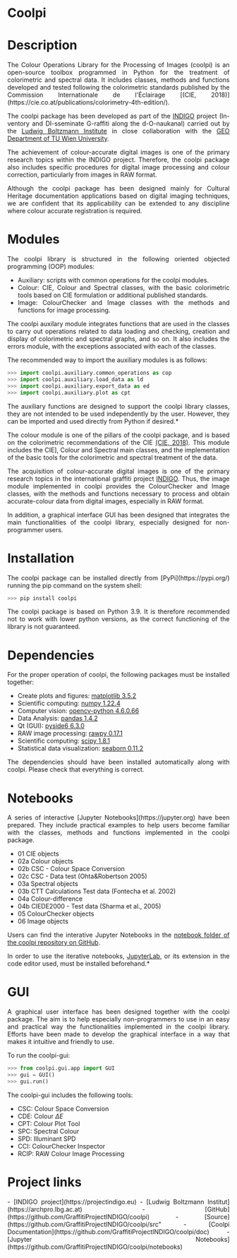 # Coolpi

# Description

<div style="text-align: justify">
The Colour Operations Library for the Processing of Images (coolpi) is an open-source toolbox programmed in Python for the treatment of colorimetric
and spectral data. It includes classes, methods and functions developed and tested following the colorimetric standards 
published by the Commission Internationale de l'Éclairage [(CIE, 2018)](https://cie.co.at/publications/colorimetry-4th-edition/).

The coolpi package has been developed as part of the [INDIGO](https://projectindigo.eu/) project (In-ventory and 
DI-sseminate G-raffiti along the d-O-naukanal) carried out by the [Ludwig Boltzmann Institute](https://archpro.lbg.ac.at/) 
in close collaboration with the [GEO Department of TU Wien University](https://www.geo.tuwien.ac.at/).

The achievement of colour-accurate digital images is one of the primary research topics within the INDIGO project. 
Therefore, the coolpi package also includes specific procedures for digital image processing and colour correction, 
particularly from images in RAW format. 

Although the coolpi package has been designed mainly for Cultural Heritage documentation applications based on digital 
imaging techniques, we are confident that its applicability can be extended to any discipline where colour accurate 
registration is required.

</div>

# Modules

<div style="text-align: justify">

The coolpi library is structured in the following oriented objected programming (OOP) modules:

- Auxiliary: scripts with common operations for the coolpi modules.
- Colour: CIE, Colour and Spectral classes, with the basic colorimetric tools based on CIE formulation or additional published standards.
- Image: ColourChecker and Image classes with the methods and functions for image processing.

The coolpi auxilary module integrates functions that are used in the classes to carry out operations related to data loading and checking,
creation and display of colorimetric and spectral graphs, and so on. It also includes the errors module, with the exceptions associated with each of the classes. 

</div>

The recommended way to import the auxiliary modules is as follows:

~~~~~~~~~~~~~~~~~~~~~~~~~~~~~~~~~~~~~~~~~~~~~~~~~~~~~~~~~~ Python 
>>> import coolpi.auxiliary.common_operations as cop
>>> import coolpi.auxiliary.load_data as ld
>>> import coolpi.auxiliary.export_data as ed
>>> import coolpi.auxiliary.plot as cpt
~~~~~~~~~~~~~~~~~~~~~~~~~~~~~~~~~~~~~~~~~~~~~~~~~~~~~~~~~~

 <div style="text-align: justify">

The auxiliary functions are designed to support the coolpi library classes, they are not intended to be used independently by the user. 
However, they can be imported and used directly from Python if desired.*

The colour module is one of the pillars of the coolpi package, and is based on the colorimetric recommendations 
of the CIE [(CIE, 2018)](https://cie.co.at/publications/colorimetry-4th-edition/). This module includes the CIE], Colour and 
Spectral main classes, and the implementation of the basic tools for the colorimetric and spectral treatment of the data.

The acquisition of colour-accurate digital images is one of the primary research topics in the international graffiti project [INDIGO](https://projectindigo.eu/). 
Thus, the image module implemented in coolpi provides the ColourChecker and Image classes, with the methods and functions necessary 
to process and obtain accurate-colour data from digital images, especially in RAW format.

In addition, a graphical interface GUI has been designed that integrates the main functionalities of the coolpi library, 
especially designed for non-programmer users. 

</div>

# Installation

<div style="text-align: justify">
The coolpi package can be installed directly from [PyPi](https://pypi.org/) running the pip command 
on the system shell:</div>

~~~~~~~~~~~~~~~~~~~~~~~~~~~~~~~~~~~~~~~~~~~~~~~~~~~~~~~~~~ Python 
>>> pip install coolpi
~~~~~~~~~~~~~~~~~~~~~~~~~~~~~~~~~~~~~~~~~~~~~~~~~~~~~~~~~~

<div style="text-align: justify">
The coolpi package is based on Python 3.9. It is therefore recommended not to work  with lower python versions, 
as the correct functioning of the library is not guaranteed.</div>


# Dependencies

<div style="text-align: justify">
For the proper operation of coolpi, the following packages must be installed together:

- Create plots and figures: [matplotlib 3.5.2](https://matplotlib.org/stable/index.html) 
- Scientific computing: [numpy 1.22.4](https://numpy.org/doc/1.22/reference/index.html)
- Computer vision: [opencv-python 4.6.0.66](https://pypi.org/project/opencv-python/)
- Data Analysis: [pandas 1.4.2](https://pandas.pydata.org/pandas-docs/version/1.4/index.html)
- Qt (GUI): [pyside6 6.3.0](https://pypi.org/project/PySide6/)
- RAW image processing: [rawpy 0.17.1](https://pypi.org/project/rawpy/)
- Scientific computing: [scipy 1.8.1](https://docs.scipy.org/doc/scipy/reference/index.html#scipy-api)
- Statistical data visualization: [seaborn 0.11.2](https://seaborn.pydata.org/tutorial.html)

The dependencies should have been installed automatically along with coolpi. Please check that everything is correct.

</div>

# Notebooks

<div style="text-align: justify">
A series of interactive [Jupyter Notebooks](https://jupyter.org) have been prepared. They include practical examples 
to help users become familiar with the classes, methods and functions implemented in the coolpi package. 

- 01 CIE objects
- 02a Colour objects
- 02b CSC - Colour Space Conversion
- 02c CSC - Data test (Ohta&Robertson 2005)
- 03a Spectral objects
- 03b CTT Calculations Test data (Fontecha et al. 2002)
- 04a Colour-difference
- 04b CIEDE2000 - Test data (Sharma et al., 2005)
- 05 ColourChecker objects
- 06 Image objects

Users can find the interative Jupyter Notebooks in the [notebook folder of the coolpi repository on GitHub]().

In order to use the iterative notebooks, [JupyterLab](https://jupyter.org/install), or its extension in the code editor used, 
must be installed beforehand.*

</div>

# GUI

<div style="text-align: justify">
A graphical user interface has been designed together with the coolpi package. The aim is to help especially non-programmers to use 
in an easy and practical way the functionalities implemented in the coolpi library. Efforts have been made to develop the graphical 
interface in a way that makes it intuitive and friendly to use. 

To run the coolpi-gui:</div>

~~~~~~~~~~~~~~~~~~~~~~~~~~~~~~~~~~~~~~~~~~~~~~~~~~~~~~~~~~ Python 
>>> from coolpi.gui.app import GUI
>>> gui = GUI()
>>> gui.run()
~~~~~~~~~~~~~~~~~~~~~~~~~~~~~~~~~~~~~~~~~~~~~~~~~~~~~~~~~~

<div style="text-align: justify">
The coolpi-gui includes the following tools:

- CSC: Colour Space Conversion
- CDE: Colour $\Delta E$
- CPT: Colour Plot Tool
- SPC: Spectral Colour
- SPD: Illuminant SPD
- CCI: ColourChecker Inspector
- RCIP: RAW Colour Image Processing
</div>

# Project links

<div style="text-align: justify">
- [INDIGO project](https://projectindigo.eu)
- [Ludwig Boltzmann Institut](https://archpro.lbg.ac.at)
- [GitHub](https://github.com/GraffitiProjectINDIGO/coolpi)
- [Source](https://github.com/GraffitiProjectINDIGO/coolpi/src"
- [Coolpi Documentation](https://github.com/GraffitiProjectINDIGO/coolpi/doc)
- [Jupyter Notebooks](https://github.com/GraffitiProjectINDIGO/coolpi/notebooks)
</div>
